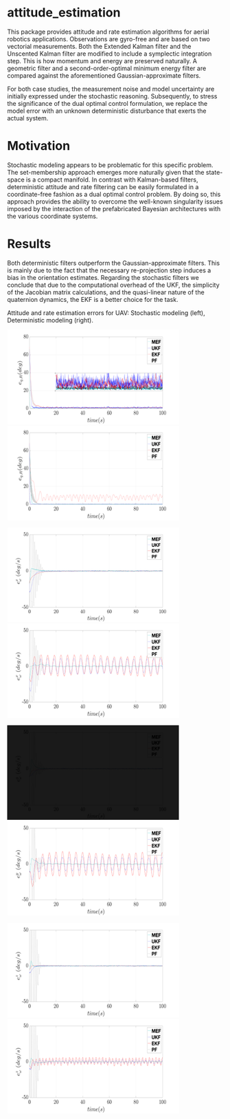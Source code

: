 # attitude_estimation

This package provides attitude and rate estimation algorithms for aerial robotics applications. 
Observations are gyro-free and are based on two vectorial measurements.
Both the Extended Kalman filter and the Unscented Kalman filter are modified to include a symplectic integration step. This is how momentum and energy are preserved naturally.
A geometric filter and a second-order-optimal minimum energy filter are compared against the aforementioned Gaussian-approximate filters.

For both case studies, the measurement noise and model uncertainty are initially expressed under the stochastic reasoning. Subsequently, to stress the significance of the dual optimal control formulation, we replace the model error with an unknown deterministic disturbance that exerts the actual system.

# Motivation
Stochastic modeling appears to be problematic for this specific problem. The set-membership approach emerges more naturally given that the state-space is a compact manifold. In contrast with Kalman-based filters, deterministic attitude and rate filtering can be easily formulated in a coordinate-free fashion as a dual optimal control problem. By doing so, this approach provides the ability to overcome the well-known singularity issues imposed by the interaction of the prefabricated Bayesian architectures with the various coordinate systems. 

# Results
Both deterministic filters outperform the Gaussian-approximate filters. This is mainly due to the fact that the necessary re-projection step induces a bias in the orientation estimates. Regarding the stochastic filters we conclude that due to the computational overhead of the UKF, the simplicity of the Jacobian matrix calculations, and the quasi-linear nature of the quaternion dynamics, the EKF is 
a better choice for the task.
 
Attitude and rate estimation errors for UAV: Stochastic modeling (left), Deterministic modeling (right).

<p float="left">
  <img src="figures_png/orientation.png" width="400" height="220"/>
  <img src="figures_png/orientationmodel.png" width="400" height="220"/> 
</p>

<p float="left">
  <img src="figures_png/WX.png" width="400" height="220"/>
  <img src="figures_png/WXmodel.png" width="400" height="220"/> 
</p>

<p float="left">
  <img src="figures_png/WY.png" width="400" height="220" style="filter: brightness(0.1);"/>
  <img src="figures_png/WYmodel.png" width="400" height="220"/> 
</p>

<p float="left">
  <img src="figures_png/WZ.png" width="400" height="220"/>
  <img src="figures_png/WZmodel.png" width="400" height="220"/> 
</p>

